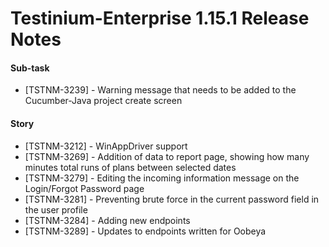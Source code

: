 # Testinium-Enterprise 1.15.1 Release Notes

#### Sub-task

* \[TSTNM-3239] - Warning message that needs to be added to the Cucumber-Java project create screen

#### Story

* \[TSTNM-3212] - WinAppDriver support
* \[TSTNM-3269] - Addition of data to report page, showing how many minutes total runs of plans between selected dates
* \[TSTNM-3279] - Editing the incoming information message on the Login/Forgot Password page
* \[TSTNM-3281] - Preventing brute force in the current password field in the user profile
* \[TSTNM-3284] - Adding new endpoints
* \[TSTNM-3289] - Updates to endpoints written for Oobeya
